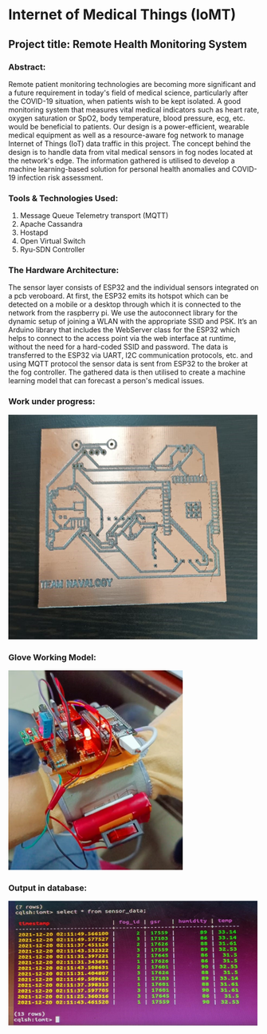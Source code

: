 # Internet of Medical Things (IoMT)

## Project title: Remote Health Monitoring System

### Abstract: 
Remote patient monitoring technologies are becoming more significant and a future requirement in today's field of medical science, particularly after the COVID-19 situation, when patients wish to be kept isolated. A good monitoring system that measures vital medical indicators such as heart rate, oxygen saturation or SpO2, body temperature, blood pressure, ecg, etc. would be beneficial to patients. Our design is a power-efficient, wearable medical equipment as well as a resource-aware fog network to manage Internet of Things (IoT) data traffic in this project. The concept behind the design is to handle data from vital medical sensors in fog nodes located at the network's edge. The information gathered is utilised to develop a machine learning-based solution for personal health anomalies and COVID-19 infection risk assessment.

### Tools & Technologies Used:
1. Message Queue Telemetry transport (MQTT)
2. Apache Cassandra
3. Hostapd
4. Open Virtual Switch
5. Ryu-SDN Controller

### The Hardware Architecture:
The sensor layer consists of ESP32 and the individual sensors integrated on a pcb veroboard. At first, the ESP32 emits its hotspot which can be detected on a mobile or a desktop through which it is connected to the network from the raspberry pi. We use the autoconnect library for the dynamic setup of joining a WLAN with the appropriate SSID and PSK. It’s an Arduino library that includes the WebServer class for the ESP32 which helps to connect to the access point via the web interface at runtime, without the need for a hard-coded SSID and password. The data is transferred to the ESP32 via UART, I2C communication protocols, etc. and using MQTT protocol the sensor data is sent from ESP32 to the broker at the fog controller. The gathered data is then utilised to create a machine learning model that can forecast a person's medical issues. 

### Work under progress:
<img src="images/printed%20board.jpeg" width="500" height="450">

### Glove Working Model:
<img src="images/glove-model.png" width="350" height="400">

### Output in database:
<img src="images/Received%20Data.jpeg" width="500" height="250">


